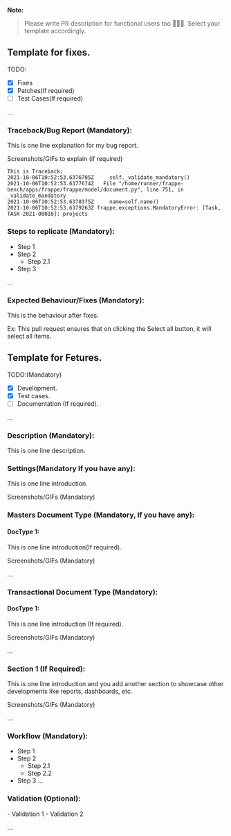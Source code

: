 **Note:**
> Please write PR description for functional users too 🙏🙏🙏. Select your template accordingly.

<!-- Template for Fixes -->
<h2>Template for fixes.</h2>
TODO:

- [x] Fixes
- [x] Patches(If required)
- [ ] Test Cases(If required)

...

<h3>Traceback/Bug Report (Mandatory):</h3>  
This is one line explanation for my bug report.

Screenshots/GIFs to explain (if required)

```
This is Traceback:
2021-10-06T10:52:53.6376705Z     self._validate_mandatory()
2021-10-06T10:52:53.6377674Z   File "/home/runner/frappe-bench/apps/frappe/frappe/model/document.py", line 751, in _validate_mandatory
2021-10-06T10:52:53.6378375Z     name=self.name))
2021-10-06T10:52:53.6379263Z frappe.exceptions.MandatoryError: [Task, TASK-2021-00010]: projects

```

<h3>Steps to replicate (Mandatory):</h3> 

* Step 1
* Step 2
   * Step 2.1
* Step 3

...

<h3>Expected Behaviour/Fixes (Mandatory):</h3> 
This is the behaviour after fixes.

Ex: This pull request ensures that on clicking the Select all button, it will select all items.


<!-- Template for Features -->
<h2>Template for Fetures.</h2>

TODO:(Mandatory)
- [x] Development.
- [x] Test cases.
- [ ] Documentation (If required). 

...

<h3>Description (Mandatory):</h3>
This is one line description.

<h3>Settings(Mandatory If you have any):</h3>
This is one line introduction.

Screenshots/GIFs (Mandatory)

<h3>Masters Document Type (Mandatory, If you have any):</h3>

<h4>DocType 1:</h4>
This is one line introduction(If required).

Screenshots/GIFs (Mandatory)

...

<h3>Transactional Document Type (Mandatory):</h3>

<h4>DocType 1:</h4>
This is one line introduction (If required).

Screenshots/GIFs (Mandatory)

...

<h3>Section 1 (If Required):</h3>
This is one line introduction and you add another section to showcase other developments like reports, dashboards, etc.

Screenshots/GIFs (Mandatory)

...


<h3>Workflow (Mandatory):</h3>

- Step 1
- Step 2
    - Step 2.1
    - Step 2.2
- Step 3
...

<h3>Validation (Optional):</h3>
- Validation 1
- Validation 2

...
